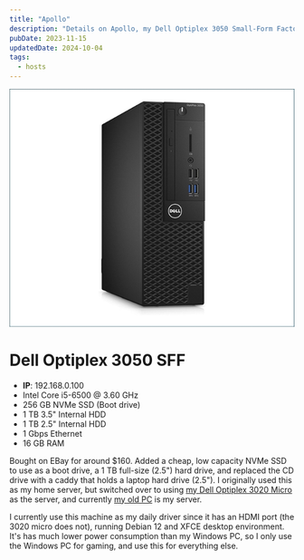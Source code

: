 ```yaml
---
title: "Apollo"
description: "Details on Apollo, my Dell Optiplex 3050 Small-Form Factor PC."
pubDate: 2023-11-15
updatedDate: 2024-10-04
tags:
  - hosts
---
```


![Dell Optiplex 3050 SFF](../../img/wiki/optiplex3050sff.jpg)

# Dell Optiplex 3050 SFF

- **IP**: 192.168.0.100
- Intel Core i5-6500 @ 3.60 GHz
- 256 GB NVMe SSD (Boot drive)
- 1 TB 3.5" Internal HDD
- 1 TB 2.5" Internal HDD
- 1 Gbps Ethernet
- 16 GB RAM

Bought on EBay for around $160. Added a cheap, low capacity NVMe SSD to use as a boot drive, a 1 TB full-size (2.5") hard drive, and replaced the CD drive with a caddy that holds a laptop hard drive (2.5"). I originally used this as my home server, but switched over to using <a href="korben">my Dell Optiplex 3020 Micro</a> as the server, and currently <a href="athena">my old PC</a> is my server.

I currently use this machine as my daily driver since it has an HDMI port (the 3020 micro does not), running Debian 12 and XFCE desktop environment. It's has much lower power consumption than my Windows PC, so I only use the Windows PC for gaming, and use this for everything else.
